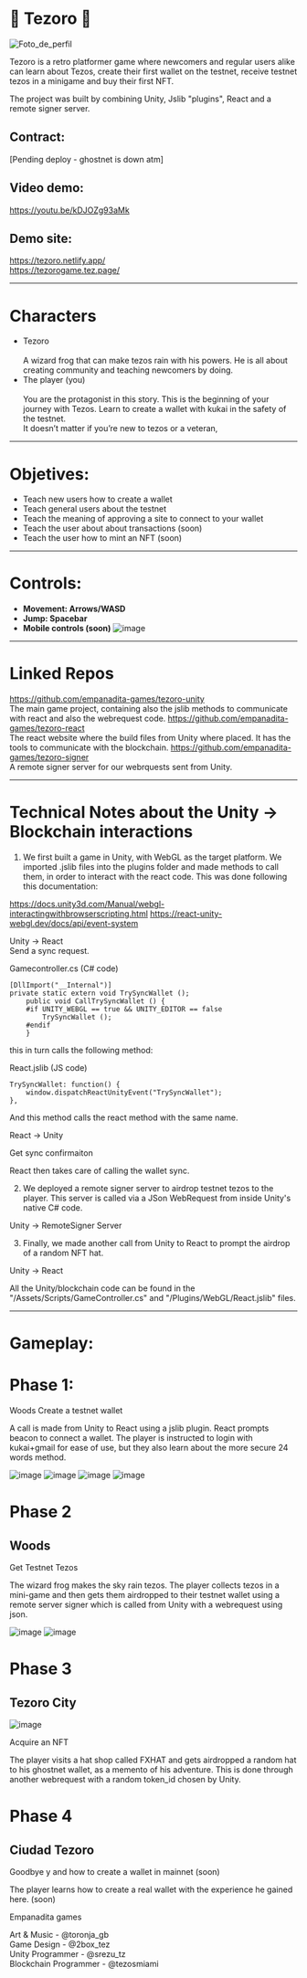 # 🐸 Tezoro 🐸


![Foto_de_perfil](https://user-images.githubusercontent.com/40881833/193447541-f75be454-ed80-466e-9c92-e7f2a17a1a4d.png)



Tezoro is a retro platformer game where newcomers and regular users alike can learn about Tezos, create their first wallet on the testnet, receive testnet tezos in a minigame and buy their first NFT.

The project was built by combining Unity, Jslib "plugins", React and a remote signer server.

## Contract:
[Pending deploy - ghostnet is down atm]

## Video demo:
https://youtu.be/kDJOZg93aMk

## Demo site:
https://tezoro.netlify.app/  
https://tezorogame.tez.page/



---


# Characters



* Tezoro \
 \
A wizard frog that can make tezos rain with his powers. He is all about creating community and teaching newcomers by doing.
* The player (you) \
 \
You are the protagonist in this story. This is the beginning of your journey with Tezos. Learn to create a wallet with kukai in the safety of the testnet. \
It doesn’t matter if you’re new to tezos or a veteran,


---


# Objetives:



* Teach new users how to create a wallet
* Teach general users about the testnet
* Teach the meaning of approving a site to connect to your wallet
* Teach the user about about transactions (soon)
* Teach the user how to mint an NFT (soon)


---


# Controls:



* **Movement: Arrows/WASD**
* **Jump: Spacebar**
* **Mobile controls (soon)**
![image](https://user-images.githubusercontent.com/40881833/193447842-2ecf8805-9814-4c2f-8233-0ef01f68f0c6.png)


---

# Linked Repos

https://github.com/empanadita-games/tezoro-unity  
The main game project, containing also the jslib methods to communicate with react and also the webrequest code.
https://github.com/empanadita-games/tezoro-react  
The react website where the build files from Unity where placed. It has the tools to communicate with the blockchain.
https://github.com/empanadita-games/tezoro-signer  
A remote signer server for our webrquests sent from Unity.

---

# Technical Notes about the Unity -> Blockchain interactions  

1. We first built a game in Unity, with WebGL as the target platform. We imported .jslib files into the plugins folder and made methods to call them, in order to interact with the react code. This was done following this documentation:    

https://docs.unity3d.com/Manual/webgl-interactingwithbrowserscripting.html
https://react-unity-webgl.dev/docs/api/event-system    

Unity -> React  
Send a sync request.  

Gamecontroller.cs (C# code)  

    [DllImport("__Internal")]  
    private static extern void TrySyncWallet ();  
        public void CallTrySyncWallet () {  
        #if UNITY_WEBGL == true && UNITY_EDITOR == false  
            TrySyncWallet ();  
        #endif  
        }  

this in turn calls the following method:  

React.jslib (JS code)  

    TrySyncWallet: function() {  
        window.dispatchReactUnityEvent("TrySyncWallet");  
    },  
  
 And this method calls the react method with the same name.  

React -> Unity  
  
Get sync confirmaiton  

React then takes care of calling the wallet sync.  

2. We deployed a remote signer server to airdrop testnet tezos to the player. This server is called via a JSon WebRequest from inside Unity's native C# code.  

Unity -> RemoteSigner Server  

3. Finally, we made another call from Unity to React to prompt the airdrop of a random NFT hat.  

Unity -> React  

All the Unity/blockchain code can be found in the "/Assets/Scripts/GameController.cs" and "/Plugins/WebGL/React.jslib" files.  

---


# Gameplay:


# Phase 1: 
Woods
Create a testnet wallet

A call is made from Unity to React using a jslib plugin. React prompts beacon to connect a wallet.
The player is instructed to login with kukai+gmail for ease of use, but they also learn about the more secure 24 words method.

![image](https://user-images.githubusercontent.com/40881833/193447861-bb5610e7-9b00-4667-911e-d0103633527b.png)
![image](https://user-images.githubusercontent.com/40881833/193447791-8a003628-a5cc-4d45-9a49-a58b9c8f4813.png)
![image](https://user-images.githubusercontent.com/40881833/193447814-3d5d5418-3766-4ff7-92ef-2a2ecc6f6727.png)
![image](https://user-images.githubusercontent.com/40881833/193447871-224e3dc8-32ab-449a-8345-4c5f535f249b.png)


# Phase 2
## Woods
Get Testnet Tezos

The wizard frog makes the sky rain tezos.
The player collects tezos in a mini-game and then gets them airdropped to their testnet wallet using a remote server signer which is called from Unity with a webrequest using json.

![image](https://user-images.githubusercontent.com/40881833/193447896-01e20c10-81a9-4a76-a397-60aca6b7e04f.png)
![image](https://user-images.githubusercontent.com/40881833/193447915-16a3551a-dcb7-4d2d-9013-561e573c4c60.png)


# Phase 3 
## Tezoro City

![image](https://user-images.githubusercontent.com/40881833/193447941-c4484fbb-4606-4d17-9b03-c371d7f26e31.png)

Acquire an NFT

The player visits a hat shop called FXHAT and gets airdropped a random hat to his ghostnet wallet, as a memento of his adventure.
This is done through another webrequest with a random token_id chosen by Unity.

# Phase 4
## Ciudad Tezoro
Goodbye y and how to create a wallet in mainnet (soon)

The player learns how to create a real wallet with the experience he gained here. (soon)

Empanadita games <br/>

Art & Music - @toronja_gb <br/>
Game Design - @2box_tez <br/>
Unity Programmer - @srezu_tz <br/>
Blockchain Programmer - @tezosmiami <br/>
